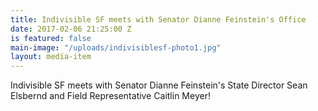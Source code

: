 ```yaml
---
title: Indivisible SF meets with Senator Dianne Feinstein's Office
date: 2017-02-06 21:25:00 Z
is featured: false
main-image: "/uploads/indivisiblesf-photo1.jpg"
layout: media-item
---
```


Indivisible SF meets with Senator Dianne Feinstein's State Director Sean Elsbernd and Field Representative Caitlin Meyer!
